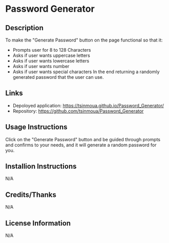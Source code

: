 # Password Generator

## Description
To make the "Generate Password" button on the page functional so that it:
* Prompts user for 8 to 128 Characters
* Asks if user wants uppercase letters
* Asks if user wants lowercase letters
* Asks if user wants number 
* Asks if user wants special characters
In the end returning a randomly generated password that the user can use.

## Links
* Depoloyed application: https://tsinmoua.github.io/Password_Generator/
* Repository: https://github.com/tsinmoua/Password_Generator

## Usage Instructions
Click on the "Generate Password" button and be guided through prompts and confirms to your needs, and it will generate a random password for you.

## Installion Instructions
N/A

## Credits/Thanks
N/A

## License Information
N/A
